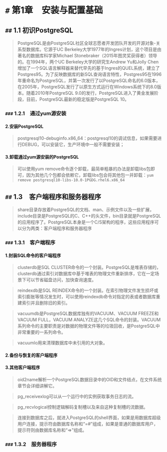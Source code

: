 
# `#` 第1章　安装与配置基础

## `##` 1.1 初识PostgreSQL
> PostgreSQL是由PostgreSQL社区全球志愿者开发团队开发的开源对象-关系型数据库。它源于UC Berkeley大学1977年的Ingres计划，这个项目是由著名的数据库科学家Michael Stonebraker（2015年图灵奖获得者）领导的。在1994年，两个UC Berkeley大学的研究生Andrew Yu和Jolly Chen增加了一个SQL语言解释器来替代早先的基于Ingres的QUEL系统，建立了Postgres95。为了反映数据库的新SQL查询语言特性，Postgres95在1996年重命名为PostgreSQL，并第一次发行了以PostgreSQL命名的6.0版本，在2005年，PostgreSQL发行了以原生方式运行在Windows系统下的8.0版本。随着2010年PostgreSQL 9.0的发行，PostgreSQL进入了黄金发展阶段，目前，PostgreSQL最新的稳定版是PostgreSQL 10。

### `###` 1.2.1　通过yum源安装

#### 2.安装PostgreSQL
> postgresql10-debuginfo.x86_64：postgresql10的调试信息，如果需要进行DEBUG，可以安装它，生产环境中一般不需要安装；

#### 3.卸载通过yum源安装的PostgreSQL
> 可以使用yum remove命令逐个卸载，最简单粗暴的办法是卸载libs包即可，因为其他几个包都会依赖它，卸载libs包会将其他包一并卸载：`yum remove postgresql10-libs-10.0-1PGDG.rhel6.x86_64`

## `##` 1.3　客户端程序和服务器程序
> share目录存放着PostgreSQL的文档、man、示例文件以及一些扩展，include目录是PostgreSQL的C、C++的头文件，bin目录就是PostgreSQL的应用程序了。PostgreSQL本身是一个C/S架构的程序，这些应用程序可以分为两类：客户端程序和服务器程序

### `###` 1.3.1　客户端程序

#### 1.封装SQL命令的客户端程序
> clusterdb是SQL CLUSTER命令的一个封装。PostgreSQL是堆表存储的，clusterdb通过索引对数据库中基于堆表的物理文件重新排序，它在一定场景下可以节省磁盘访问，加快查询速度。

> reindexdb是SQL REINDEX命令的一个封装。在索引物理文件发生损坏或索引膨胀等情况发生时，可以使用reindexdb命令对指定的表或者数据库重建索引并且删除旧的索引。

> vacuumdb是PostgreSQL数据库独有的VACUUM、VACUUM FREEZE和VACUUM FULL，VACUUM ANALYZE这几个SQL命令的封装。VACUUM系列命令的主要职责是对数据的物理文件等的垃圾回收，是PostgreSQL中非常重要的一系列命令。

> vacuumlo用来清理数据库中未引用的大对象。

#### 2.备份与恢复的客户端程序

#### 3.其他客户端程序
> oid2name解析一个PostgreSQL数据目录中的OID和文件结点，在文件系统章节会详细讲解它。

> pg_receivexlog可以从一个运行中的实例获取事务日志的流。

> pg_recvlogical控制逻辑解码复制槽以及来自这种复制槽的流数据。

> 连接到数据库之后，就进入PostgreSQL的shell界面，如果是用数据库超级用户连接，提示符由数据库名称和“=#”组成，如果是普通的数据库用户，提示符则由数据库名称和“=>”组成。

### `###` 1.3.2　服务器程序
